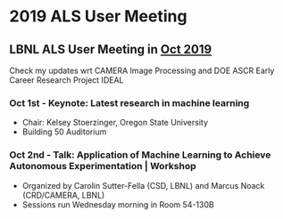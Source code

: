 # 2019 ALS User Meeting
## LBNL ALS User Meeting in [Oct 2019](https://als.lbl.gov/2019-user-meeting-workshops/)
Check my updates wrt CAMERA Image Processing and DOE ASCR Early Career Research Project IDEAL

### Oct 1st - Keynote: Latest research in machine learning
- Chair: Kelsey Stoerzinger, Oregon State University
- Building 50 Auditorium


### Oct 2nd - Talk: Application of Machine Learning to Achieve Autonomous Experimentation  |  Workshop
- Organized by Carolin Sutter-Fella (CSD, LBNL) and Marcus Noack (CRD/CAMERA, LBNL)
- Sessions run Wednesday morning in Room 54-130B
